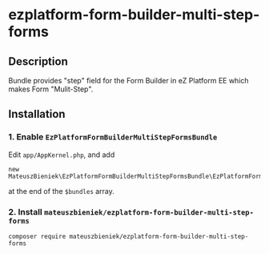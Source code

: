 # ezplatform-form-builder-multi-step-forms
## Description
Bundle provides "step" field for the Form Builder in eZ Platform EE which makes Form "Mulit-Step".

## Installation
### 1. Enable `EzPlatformFormBuilderMultiStepFormsBundle`
Edit `app/AppKernel.php`, and add 
```
new MateuszBieniek\EzPlatformFormBuilderMultiStepFormsBundle\EzPlatformFormBuilderMultiStepFormsBundle(),
```
at the end of the `$bundles` array.
### 2. Install `mateuszbieniek/ezplatform-form-builder-multi-step-forms`
```
composer require mateuszbieniek/ezplatform-form-builder-multi-step-forms
```
